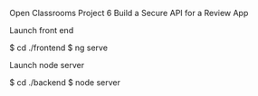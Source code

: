 Open Classrooms Project 6
Build a Secure API for a Review App

Launch front end

$ cd ./frontend
$ ng serve


Launch node server

$ cd ./backend
$ node server
